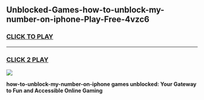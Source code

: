 
## Unblocked-Games-how-to-unblock-my-number-on-iphone-Play-Free-4vzc6
<h3>
<a href="https://premium76.site?title=how-to-unblock-my-number-on-iphone&ref=19M">CLICK TO PLAY</a></h3>
<hr>

<h3>
<a href="https://premium76.site?title=how-to-unblock-my-number-on-iphone&ref=19M">CLICK 2 PLAY</a>
  
</h3>

<a href="https://premium76.site?title=how-to-unblock-my-number-on-iphone&ref=19M"><img src="https://clearcache.store/games.png"></a>


**how-to-unblock-my-number-on-iphone games unblocked: Your Gateway to Fun and Accessible Online Gaming**
